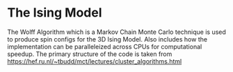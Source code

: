 # The Ising Model
The Wolff Algorithm which is a Markov Chain Monte Carlo technique is used to produce spin configs for the 3D Ising Model. Also includes how the implementation can be paralleleized across CPUs for computational speedup. The primary structure of the code is taken from https://hef.ru.nl/~tbudd/mct/lectures/cluster_algorithms.html
